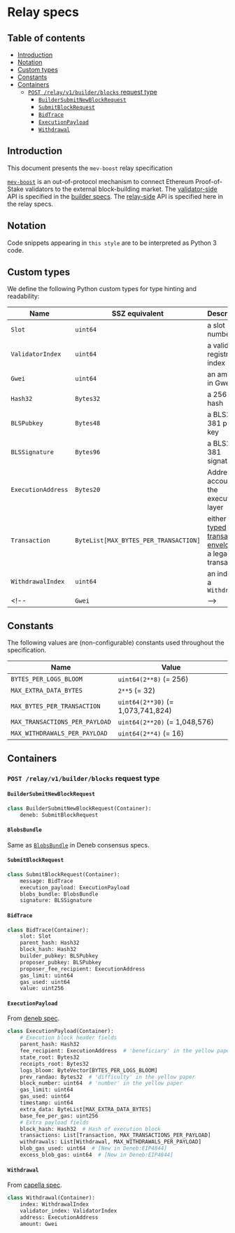 # Relay specs

## Table of contents
<!-- TOC -->
<!-- START doctoc generated TOC please keep comment here to allow auto update -->
<!-- DON'T EDIT THIS SECTION, INSTEAD RE-RUN doctoc TO UPDATE -->

- [Introduction](#introduction)
- [Notation](#notation)
- [Custom types](#custom-types)
- [Constants](#constants)
- [Containers](#containers)
  - [`​POST /relay​/v1​/builder​/blocks` request type](#%E2%80%8Bpost-relay%E2%80%8Bv1%E2%80%8Bbuilder%E2%80%8Bblocks-request-type)
    - [`BuilderSubmitNewBlockRequest`](#buildersubmitnewblockrequest)
    - [`SubmitBlockRequest`](#submitblockrequest)
    - [`BidTrace`](#bidtrace)
    - [`ExecutionPayload`](#executionpayload)
    - [`Withdrawal`](#withdrawal)

<!-- END doctoc generated TOC please keep comment here to allow auto update -->
<!-- /TOC -->

## Introduction

This document presents the `mev-boost` relay specification

[`mev-boost`](https://boost.flashbots.net/) is an out-of-protocol mechanism to
connect Ethereum Proof-of-Stake validators to the external block-building market.
The [validator-side](https://github.com/flashbots/mev-boost) API is specified 
in the [builder specs](https://github.com/ethereum/builder-specs). The [relay-side](https://github.com/flashbots/mev-boost-relay) API is specified here in the relay specs.

## Notation

Code snippets appearing in `this style` are to be interpreted as Python 3 code.

## Custom types

We define the following Python custom types for type hinting and readability:

| Name | SSZ equivalent | Description |
| - | - | - |
| `Slot` | `uint64` | a slot number |
| `ValidatorIndex` | `uint64` | a validator registry index |
| `Gwei` | `uint64` | an amount in Gwei |
| `Hash32` | `Bytes32` | a 256-bit hash |
| `BLSPubkey` | `Bytes48` | a BLS12-381 public key |
| `BLSSignature` | `Bytes96` | a BLS12-381 signature |
| `ExecutionAddress` | `Bytes20` | Address of account on the execution layer |
| `Transaction` | `ByteList[MAX_BYTES_PER_TRANSACTION]` | either a [typed transaction envelope](https://eips.ethereum.org/EIPS/eip-2718#opaque-byte-array-rather-than-an-rlp-array) or a legacy transaction|
| `WithdrawalIndex` | `uint64` | an index of a `Withdrawal` |
<!-- |`Gwei`|  -->

## Constants

The following values are (non-configurable) constants used throughout the specification.


| Name | Value |
| - | - |
| `BYTES_PER_LOGS_BLOOM` | `uint64(2**8)` (= 256) |
| `MAX_EXTRA_DATA_BYTES` | `2**5` (= 32) |
| `MAX_BYTES_PER_TRANSACTION` | `uint64(2**30)` (= 1,073,741,824) |
| `MAX_TRANSACTIONS_PER_PAYLOAD` | `uint64(2**20)` (= 1,048,576) |
| `MAX_WITHDRAWALS_PER_PAYLOAD` | `uint64(2**4)` (= 16) |


## Containers

### `​POST /relay​/v1​/builder​/blocks` request type 


#### `BuilderSubmitNewBlockRequest`

```python
class BuilderSubmitNewBlockRequest(Container):
    deneb: SubmitBlockRequest
```

#### `BlobsBundle`

Same as [`BlobsBundle`](https://github.com/ethereum/consensus-specs/blob/dev/specs/deneb/validator.md#blobsbundle) in Deneb consensus specs.


#### `SubmitBlockRequest`

```python
class SubmitBlockRequest(Container):
    message: BidTrace
    execution_payload: ExecutionPayload 
    blobs_bundle: BlobsBundle
    signature: BLSSignature
```

#### `BidTrace`

```python
class BidTrace(Container):
    slot: Slot
    parent_hash: Hash32
    block_hash: Hash32
    builder_pubkey: BLSPubkey
    proposer_pubkey: BLSPubkey
    proposer_fee_recipient: ExecutionAddress
    gas_limit: uint64
    gas_used: uint64
    value: uint256
```

#### `ExecutionPayload` 

From [deneb spec](https://github.com/ethereum/consensus-specs/blob/dev/specs/deneb/beacon-chain.md#executionpayload).

```python
class ExecutionPayload(Container):
    # Execution block header fields
    parent_hash: Hash32
    fee_recipient: ExecutionAddress  # 'beneficiary' in the yellow paper
    state_root: Bytes32
    receipts_root: Bytes32
    logs_bloom: ByteVector[BYTES_PER_LOGS_BLOOM]
    prev_randao: Bytes32  # 'difficulty' in the yellow paper
    block_number: uint64  # 'number' in the yellow paper
    gas_limit: uint64
    gas_used: uint64
    timestamp: uint64
    extra_data: ByteList[MAX_EXTRA_DATA_BYTES]
    base_fee_per_gas: uint256
    # Extra payload fields
    block_hash: Hash32  # Hash of execution block
    transactions: List[Transaction, MAX_TRANSACTIONS_PER_PAYLOAD]
    withdrawals: List[Withdrawal, MAX_WITHDRAWALS_PER_PAYLOAD]
    blob_gas_used: uint64  # [New in Deneb:EIP4844]
    excess_blob_gas: uint64  # [New in Deneb:EIP4844]
```

#### `Withdrawal`

From [capella spec](https://github.com/ethereum/consensus-specs/blob/f7352d18cfb91c58b1addb4ea509aedd6e32165c/specs/capella/beacon-chain.md#withdrawal).

```python
class Withdrawal(Container):
    index: WithdrawalIndex
    validator_index: ValidatorIndex
    address: ExecutionAddress
    amount: Gwei
```